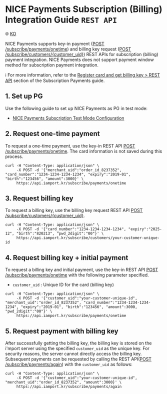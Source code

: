 # NICE Payments Subscription (Billing) Integration Guide `REST API`

:globe_with_meridians: [KO](/비인증결제/example/nice-api-billing-key.md)

NICE Payments supports key-in payment ([POST /subscribe/payments/onetime](https://api.iamport.kr/#!/subscribe/onetime)) and billing key request ([POST /subscribe/customers/{customer_uid}](https://api.iamport.kr/#!/subscribe.customer/customer_save)) REST APIs for subscription (billing) payment integration. NICE Payments does not support payment window method for subscription payment integration.<Br />

ℹ️ For more information, refer to the [Register card and get billing key > REST API](https://docs.iamport.kr/en-US/implementation/subscription#issue-billing-a) section of the Subscription Payments guide.

## 1. Set up PG

Use the following guide to set up NICE Payments as PG in test mode:
- <a href="https://guide.iamport.kr/5e099a01-c20f-4ffc-bdcf-e43ad30456d6" target="_blank">NICE Payments Subscription Test Mode Configuration</a>

## 2. Request one-time payment

To request a one-time payment, use the key-in REST API [POST /subscribe/payments/onetime](https://api.iamport.kr/#!/subscribe/onetime). The card information is not saved during this process.

```
curl -H "Content-Type: application/json" \   
     -X POST -d '{"merchant_uid":"order_id_8237352", "card_number":"1234-1234-1234-1234", "expiry":"2019-01", "birth":"123456", "amount":3000}' \
     https://api.iamport.kr/subscribe/payments/onetime
```      
## 3. Request billing key

To request a billing key, use the billing key request REST API [POST /subscribe/customers/{customer_uid}](https://api.iamport.kr/#!/subscribe.customer/customer_save).

```
curl -H "Content-Type: application/json" \   
     -X POST -d '{"card_number":"1234-1234-1234-1234", "expiry":"2025-12", "birth":"820213", "pwd_2digit":"00"}' \
     https://api.iamport.kr/subscribe/customers/your-customer-unique-id
```     

## 4. Request billing key + initial payment  

To request a billing key and initial payment, use the key-in REST API [POST /subscribe/payments/onetime](https://api.iamport.kr/#!/subscribe/onetime) with the following parameter specified.

- `customer_uid` : Unique ID for the card (billing key)

```
curl -H "Content-Type: application/json" \   
     -X POST -d '{"customer_uid":"your-customer-unique-id", "merchant_uid":"order_id_8237352", "card_number":"1234-1234-1234-1234", "expiry":"2019-01", "birth":"123456", "amount":3000, "pwd_2digit":"00"}' \
     https://api.iamport.kr/subscribe/payments/onetime
```

## 5. Request payment with billing key

After successfully getting the billing key, the billing key is stored on the i'mport server using the specified `customer_uid` as the unique key. For security reasons, the server cannot directly access the billing key. Subsequent payments can be requested by calling the REST API([POST /subscribe/payments/again](https://api.iamport.kr/#!/subscribe/again)) with the `customer_uid` as follows:

```
curl -H "Content-Type: application/json" \   
     -X POST -d '{"customer_uid":"your-customer-unique-id", "merchant_uid":"order_id_8237352", "amount":3000}' \
     https://api.iamport.kr/subscribe/payments/again
```